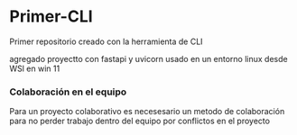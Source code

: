 # Primer-CLI

Primer repositorio creado con la herramienta de CLI

agregado proyectto con fastapi y uvicorn usado en un entorno linux desde WSl en win 11

### Colaboración en el equipo

Para un proyecto colaborativo es necesesario un metodo de colaboración para no perder trabajo dentro del equipo por conflictos en el proyecto

